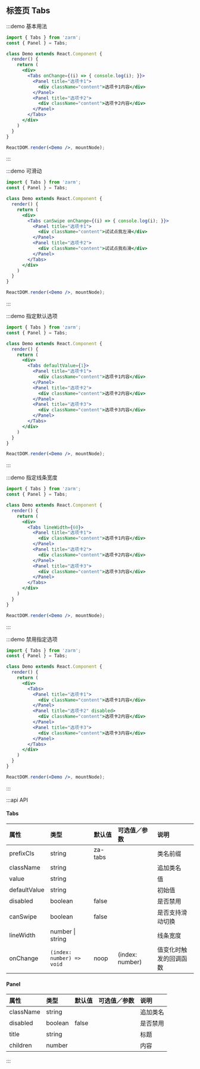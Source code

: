 ## 标签页 Tabs

:::demo 基本用法
```jsx
import { Tabs } from 'zarm';
const { Panel } = Tabs;

class Demo extends React.Component {
  render() {
    return (
      <div>
        <Tabs onChange={(i) => { console.log(i); }}>
          <Panel title="选项卡1">
            <div className="content">选项卡1内容</div>
          </Panel>
          <Panel title="选项卡2">
            <div className="content">选项卡2内容</div>
          </Panel>
        </Tabs>
      </div>
    )
  }
}

ReactDOM.render(<Demo />, mountNode);
```
:::


:::demo 可滑动
```jsx
import { Tabs } from 'zarm';
const { Panel } = Tabs;

class Demo extends React.Component {
  render() {
    return (
      <div>
        <Tabs canSwipe onChange={(i) => { console.log(i); }}>
          <Panel title="选项卡1">
            <div className="content">试试点我左滑</div>
          </Panel>
          <Panel title="选项卡2">
            <div className="content">试试点我右滑</div>
          </Panel>
        </Tabs>
      </div>
    )
  }
}

ReactDOM.render(<Demo />, mountNode);
```
:::


:::demo 指定默认选项
```jsx
import { Tabs } from 'zarm';
const { Panel } = Tabs;

class Demo extends React.Component {
  render() {
    return (
      <div>
        <Tabs defaultValue={1}>
          <Panel title="选项卡1">
            <div className="content">选项卡1内容</div>
          </Panel>
          <Panel title="选项卡2">
            <div className="content">选项卡2内容</div>
          </Panel>
          <Panel title="选项卡3">
            <div className="content">选项卡3内容</div>
          </Panel>
        </Tabs>
      </div>
    )
  }
}

ReactDOM.render(<Demo />, mountNode);
```
:::


:::demo 指定线条宽度
```jsx
import { Tabs } from 'zarm';
const { Panel } = Tabs;

class Demo extends React.Component {
  render() {
    return (
      <div>
        <Tabs lineWidth={60}>
          <Panel title="选项卡1">
            <div className="content">选项卡1内容</div>
          </Panel>
          <Panel title="选项卡2">
            <div className="content">选项卡2内容</div>
          </Panel>
          <Panel title="选项卡3">
            <div className="content">选项卡3内容</div>
          </Panel>
        </Tabs>
      </div>
    )
  }
}

ReactDOM.render(<Demo />, mountNode);
```
:::


:::demo 禁用指定选项
```jsx
import { Tabs } from 'zarm';
const { Panel } = Tabs;

class Demo extends React.Component {
  render() {
    return (
      <div>
        <Tabs>
          <Panel title="选项卡1">
            <div className="content">选项卡1内容</div>
          </Panel>
          <Panel title="选项卡2" disabled>
            <div className="content">选项卡2内容</div>
          </Panel>
          <Panel title="选项卡3">
            <div className="content">选项卡3内容</div>
          </Panel>
        </Tabs>
      </div>
    )
  }
}

ReactDOM.render(<Demo />, mountNode);
```
:::


:::api API

#### Tabs
| 属性 | 类型 | 默认值 | 可选值／参数 | 说明 |
| :--- | :--- | :--- | :--- | :--- |
| prefixCls | string | za-tabs | | 类名前缀 |
| className | string | | | 追加类名 |
| value | string | | | 值 |
| defaultValue | string | | | 初始值 |
| disabled | boolean | false | | 是否禁用 |
| canSwipe | boolean | false | | 是否支持滑动切换 |
| lineWidth | number &#124; string | | | 线条宽度 |
| onChange | <code>(index: number) => void</code> | noop | \(index: number\) | 值变化时触发的回调函数 |


#### Panel
| 属性 | 类型 | 默认值 | 可选值／参数 | 说明 |
| :--- | :--- | :--- | :--- | :--- |
| className | string | | | 追加类名 |
| disabled | boolean | false | | 是否禁用 |
| title | string | | | 标题 |
| children | number | | | 内容 |

:::